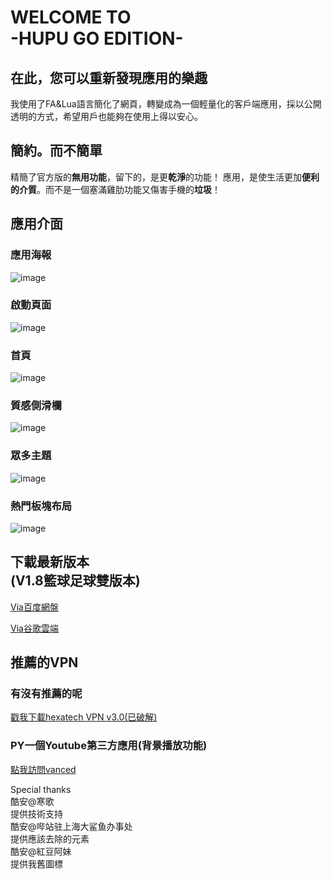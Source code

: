    WELCOME TO<br>-HUPU GO EDITION-
====
## 在此，您可以重新發現應用的樂趣

  我使用了FA&Lua語言簡化了網頁，轉變成為一個輕量化的客戶端應用，採以公開透明的方式，希望用戶也能夠在使用上得以安心。

## 簡約。而不簡單

精簡了官方版的**無用功能**，留下的，是更**乾淨**的功能！
應用，是使生活更加**便利的介質**。而不是一個塞滿雞肋功能又傷害手機的**垃圾**！

## 應用介面

### 應用海報
![image](https://upload.cc/i1/2018/06/26/eLqoUM.jpg)

### 啟動頁面
![image](https://upload.cc/i1/2018/09/14/mhCS0U.png)

### 首頁
![image](https://upload.cc/i1/2019/02/07/zN7GRu.png)

### 質感側滑欄
![image](https://upload.cc/i1/2019/02/07/CgvihY.png)

### 眾多主題
![image](https://upload.cc/i1/2018/07/07/gtoUuq.png)

### 熱門板塊布局
![image](https://upload.cc/i1/2019/02/07/G2MCNc.png)

## 下載最新版本<br>(V1.8籃球足球雙版本)

[Via百度網盤](https://pan.baidu.com/s/1OWNEA9jBLCC2f-CTqOx_nw)

[Via谷歌雲端](https://drive.google.com/folderview?id=1X7znGl_6pTHSWTgbU-SAVxmcyymd_qce)

## 推薦的VPN

### 有沒有推薦的呢
[戳我下載hexatech VPN v3.0(已破解)](https://pan.baidu.com/s/1c3AiiyOXMs3ulhJiRuYvGA)

### PY一個Youtube第三方應用(背景播放功能)
[點我訪問vanced](https://goo.gl/i2SCtq)


Special thanks<br>酷安@寒歌<br>提供技術支持<br>酷安@哔站驻上海大鲨鱼办事处<br>提供應該去除的元素<br>酷安@紅豆阿妹<br>提供我舊圖標
 
